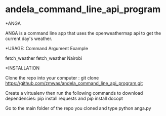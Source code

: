 # andela_command_line_api_program

*ANGA

ANGA is a command line app that uses the openweathermap api to get the current day's weather.

*USAGE:
Command        Argument    Example



fetch_weather   <city>     fetch_weather Nairobi


*INSTALLATION

Clone the repo into your computer : git clone https://github.com/zmwas/andela_command_line_api_program.git

Create a virtualenv  then run the following commands to download dependencies: pip install requests and pip install docopt

Go to the main folder of the repo you cloned and type python anga.py

